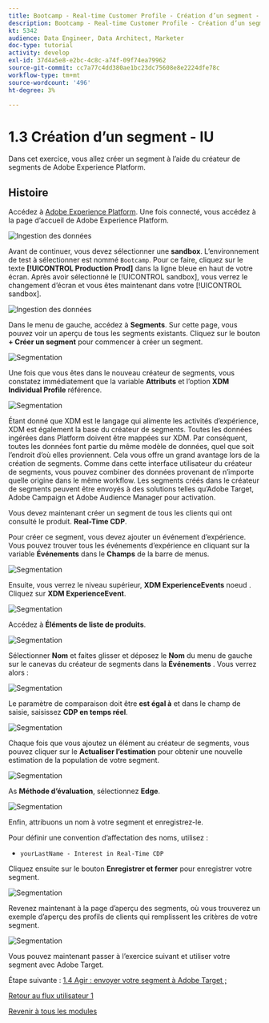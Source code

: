 ```yaml
---
title: Bootcamp - Real-time Customer Profile - Création d’un segment - interface utilisateur
description: Bootcamp - Real-time Customer Profile - Création d’un segment - interface utilisateur
kt: 5342
audience: Data Engineer, Data Architect, Marketer
doc-type: tutorial
activity: develop
exl-id: 37d4a5e8-e2bc-4c8c-a74f-09f74ea79962
source-git-commit: cc7a77c4dd380ae1bc23dc75608e8e2224dfe78c
workflow-type: tm+mt
source-wordcount: '496'
ht-degree: 3%

---
```


# 1.3 Création d’un segment - IU

Dans cet exercice, vous allez créer un segment à l’aide du créateur de segments de Adobe Experience Platform.

## Histoire

Accédez à [Adobe Experience Platform](https://experience.adobe.com/platform). Une fois connecté, vous accédez à la page d’accueil de Adobe Experience Platform.

![Ingestion des données](./images/home.png)

Avant de continuer, vous devez sélectionner une **sandbox**. L’environnement de test à sélectionner est nommé ``Bootcamp``. Pour ce faire, cliquez sur le texte **[!UICONTROL Production Prod]** dans la ligne bleue en haut de votre écran. Après avoir sélectionné le [!UICONTROL sandbox], vous verrez le changement d’écran et vous êtes maintenant dans votre [!UICONTROL sandbox].

![Ingestion des données](./images/sb1.png)

Dans le menu de gauche, accédez à **Segments**. Sur cette page, vous pouvez voir un aperçu de tous les segments existants. Cliquez sur le bouton **+ Créer un segment** pour commencer à créer un segment.

![Segmentation](./images/menuseg.png)

Une fois que vous êtes dans le nouveau créateur de segments, vous constatez immédiatement que la variable **Attributs** et l’option **XDM Individual Profile** référence.

![Segmentation](./images/segmentationui.png)

Étant donné que XDM est le langage qui alimente les activités d’expérience, XDM est également la base du créateur de segments. Toutes les données ingérées dans Platform doivent être mappées sur XDM. Par conséquent, toutes les données font partie du même modèle de données, quel que soit l’endroit d’où elles proviennent. Cela vous offre un grand avantage lors de la création de segments. Comme dans cette interface utilisateur du créateur de segments, vous pouvez combiner des données provenant de n’importe quelle origine dans le même workflow. Les segments créés dans le créateur de segments peuvent être envoyés à des solutions telles qu’Adobe Target, Adobe Campaign et Adobe Audience Manager pour activation.

Vous devez maintenant créer un segment de tous les clients qui ont consulté le produit. **Real-Time CDP**.

Pour créer ce segment, vous devez ajouter un événement d’expérience. Vous pouvez trouver tous les événements d’expérience en cliquant sur la variable **Événements** dans le **Champs** de la barre de menus.

![Segmentation](./images/findee.png)

Ensuite, vous verrez le niveau supérieur, **XDM ExperienceEvents** noeud . Cliquez sur **XDM ExperienceEvent**.

![Segmentation](./images/see.png)

Accédez à **Éléments de liste de produits**.

![Segmentation](./images/plitems.png)

Sélectionner **Nom** et faites glisser et déposez le **Nom** du menu de gauche sur le canevas du créateur de segments dans la **Événements** . Vous verrez alors :

![Segmentation](./images/eewebpdtlname.png)

Le paramètre de comparaison doit être **est égal à** et dans le champ de saisie, saisissez **CDP en temps réel**.

![Segmentation](./images/pv.png)

Chaque fois que vous ajoutez un élément au créateur de segments, vous pouvez cliquer sur le **Actualiser l’estimation** pour obtenir une nouvelle estimation de la population de votre segment.

![Segmentation](./images/refreshest.png)

As **Méthode d’évaluation**, sélectionnez **Edge**.

![Segmentation](./images/evedge.png)

Enfin, attribuons un nom à votre segment et enregistrez-le.

Pour définir une convention d’affectation des noms, utilisez :

- `yourLastName - Interest in Real-Time CDP`

Cliquez ensuite sur le bouton **Enregistrer et fermer** pour enregistrer votre segment.

![Segmentation](./images/segmentname.png)

Revenez maintenant à la page d’aperçu des segments, où vous trouverez un exemple d’aperçu des profils de clients qui remplissent les critères de votre segment.

![Segmentation](./images/savedsegment.png)

Vous pouvez maintenant passer à l’exercice suivant et utiliser votre segment avec Adobe Target.

Étape suivante : [1.4 Agir : envoyer votre segment à Adobe Target ;](./ex4.md)

[Retour au flux utilisateur 1](./uc1.md)

[Revenir à tous les modules](../../overview.md)
